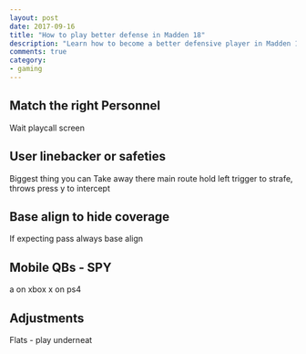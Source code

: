 ```yaml
---
layout: post
date: 2017-09-16
title: "How to play better defense in Madden 18"
description: "Learn how to become a better defensive player in Madden 18 by more informed play calling and defensive adjustments."
comments: true
category: 
- gaming
---
```


## Match the right Personnel

Wait playcall screen

## User linebacker or safeties

Biggest thing you can 
Take away there main route
hold left trigger to strafe, throws press y to intercept

## Base align to hide coverage

If expecting pass always base align

## Mobile QBs - SPY

a on xbox
x on ps4

## Adjustments

Flats - play underneat

